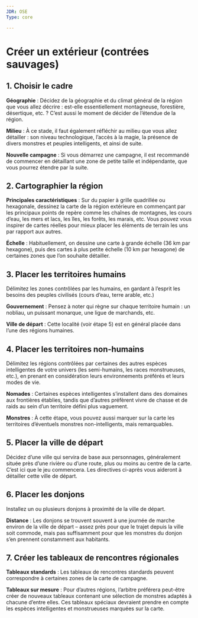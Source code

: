 ```yaml
---
JDR: OSE
Type: core

---
```

# Créer un extérieur (contrées sauvages)


## 1. Choisir le cadre

**Géographie** : Décidez de la géographie et du climat général de la région que vous allez décrire : est-elle essentiellement montagneuse, forestière, désertique, etc. ? C’est aussi le moment de décider de l’étendue de la région.

**Milieu** : À ce stade, il faut également réfléchir au milieu que vous allez détailler : son niveau technologique, l’accès à la magie, la présence de divers monstres et peuples intelligents, et ainsi de suite.

**Nouvelle campagne** : Si vous démarrez une campagne, il est recommandé de commencer en détaillant une zone de petite taille et indépendante, que vous pourrez étendre par la suite.

## 2. Cartographier la région

**Principales caractéristiques** : Sur du papier à grille quadrillée ou hexagonale, dessinez la carte de la région extérieure en commençant par les principaux points de repère comme les chaînes de montagnes, les cours d’eau, les mers et lacs, les îles, les forêts, les marais, etc. Vous pouvez vous inspirer de cartes réelles pour mieux placer les éléments de terrain les uns par rapport aux autres.

**Échelle** : Habituellement, on dessine une carte à grande échelle (36 km par hexagone), puis des cartes à plus petite échelle (10 km par hexagone) de certaines zones que l’on souhaite détailler.

## 3. Placer les territoires humains

Délimitez les zones contrôlées par les humains, en gardant à l’esprit les besoins des peuples civilisés (cours d’eau, terre arable, etc.)

**Gouvernement** : Pensez à noter qui règne sur chaque territoire humain : un nobliau, un puissant monarque, une ligue de marchands, etc.

**Ville de départ** : Cette localité (voir étape 5) est en général placée dans l’une des régions humaines.

## 4. Placer les territoires non-humains

Délimitez les régions contrôlées par certaines des autres espèces intelligentes de votre univers (les semi-humains, les races monstrueuses, etc.), en prenant en considération leurs environnements préférés et leurs modes de vie.

**Nomades** : Certaines espèces intelligentes s’installent dans des domaines aux frontières établies, tandis que d’autres préfèrent vivre de chasse et de raids au sein d’un territoire défini plus vaguement.

**Monstres** : À cette étape, vous pouvez aussi marquer sur la carte les territoires d’éventuels monstres non-intelligents, mais remarquables.

## 5. Placer la ville de départ

Décidez d’une ville qui servira de base aux personnages, généralement située près d’une rivière ou d’une route, plus ou moins au centre de la carte. C’est ici que le jeu commencera. Les directives ci-après vous aideront à détailler cette ville de départ.

## 6. Placer les donjons

Installez un ou plusieurs donjons à proximité de la ville de départ.

**Distance** : Les donjons se trouvent souvent à une journée de marche environ de la ville de départ – assez près pour que le trajet depuis la ville soit commode, mais pas suffisamment pour que les monstres du donjon s’en prennent constamment aux habitants.

## 7. Créer les tableaux de rencontres régionales

**Tableaux standards** : Les tableaux de rencontres standards peuvent correspondre à certaines zones de la carte de campagne.

**Tableaux sur mesure** : Pour d’autres régions, l’arbitre préférera peut-être créer de nouveaux tableaux contenant une sélection de monstres adaptés à chacune d’entre elles. Ces tableaux spéciaux devraient prendre en compte les espèces intelligentes et monstrueuses marquées sur la carte.